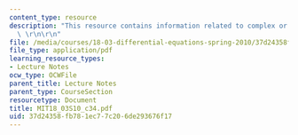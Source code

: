 ```yaml
---
content_type: resource
description: "This resource contains information related to complex or repeated eigenvalues.\
  \ \r\n\r\n"
file: /media/courses/18-03-differential-equations-spring-2010/37d24358fb781ec77c206de293676f17_MIT18_03S10_c34.pdf
file_type: application/pdf
learning_resource_types:
- Lecture Notes
ocw_type: OCWFile
parent_title: Lecture Notes
parent_type: CourseSection
resourcetype: Document
title: MIT18_03S10_c34.pdf
uid: 37d24358-fb78-1ec7-7c20-6de293676f17
---
```


